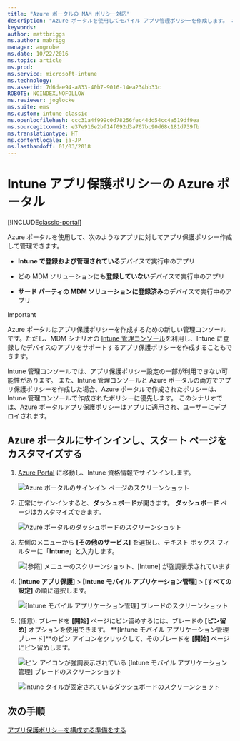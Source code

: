 ```yaml
---
title: "Azure ポータルの MAM ポリシー対応"
description: "Azure ポータルを使用してモバイル アプリ管理ポリシーを作成します。 ここで作成したポリシーは、Intune に登録されているデバイスにも未登録のデバイスにも適用できます。"
keywords: 
author: mattbriggs
ms.author: mabrigg
manager: angrobe
ms.date: 10/22/2016
ms.topic: article
ms.prod: 
ms.service: microsoft-intune
ms.technology: 
ms.assetid: 7d6dae94-a833-40b7-9016-14ea234bb33c
ROBOTS: NOINDEX,NOFOLLOW
ms.reviewer: joglocke
ms.suite: ems
ms.custom: intune-classic
ms.openlocfilehash: ccc31a4f999c0d78256fec44dd54cc4a519df9ea
ms.sourcegitcommit: e37e916e2bf14f092d3a767bc90d68c181d739fb
ms.translationtype: HT
ms.contentlocale: ja-JP
ms.lasthandoff: 01/03/2018
---
```

# <a name="azure-portal-for-intune-app-protection-policies"></a>Intune アプリ保護ポリシーの Azure ポータル

[!INCLUDE[classic-portal](../includes/classic-portal.md)]

Azure ポータルを使用して、次のようなアプリに対してアプリ保護ポリシー作成して管理できます。

- **Intune で登録および管理されている**デバイスで実行中のアプリ

- どの MDM ソリューションにも**登録していない**デバイスで実行中のアプリ
- **サード パーティの MDM ソリューションに登録済み**のデバイスで実行中のアプリ

> [!IMPORTANT]
> Azure ポータルはアプリ保護ポリシーを作成するための新しい管理コンソールです。ただし、MDM シナリオの [Intune 管理コンソール](configure-and-deploy-mobile-application-management-policies-in-the-microsoft-intune-console.md)を利用し、Intune に登録したデバイスのアプリをサポートするアプリ保護ポリシーを作成することもできます。
> 
> Intune 管理コンソールでは、アプリ保護ポリシー設定の一部が利用できない可能性があります。 また、Intune 管理コンソールと Azure ポータルの両方でアプリ保護ポリシーを作成した場合、Azure ポータルで作成されたポリシーは、Intune 管理コンソールで作成されたポリシーに優先します。 このシナリオでは、Azure ポータルアプリ保護ポリシーはアプリに適用され、ユーザーにデプロイされます。


## <a name="sign-in-to-the-azure-portal-and-customize-your-start-page"></a>Azure ポータルにサインインし、スタート ページをカスタマイズする

1.  [Azure Portal](https://portal.azure.com) に移動し、Intune 資格情報でサインインします。

    ![Azure ポータルのサインイン ページのスクリーンショット](../media/AppManagement/AzurePortal_MAMSigninPage.png)

2.  正常にサインインすると、**ダッシュボード**が開きます。 **ダッシュボード** ページはカスタマイズできます。

    ![Azure ポータルのダッシュボードのスクリーンショット](../media/AppManagement/AzurePortal_MAMStartboard_NoMAM.png)

3.  左側のメニューから **[その他のサービス]** を選択し、テキスト ボックス フィルターに「**Intune**」と入力します。

    ![[参照] メニューのスクリーンショット、[Intune] が強調表示されています](../media/AppManagement/MAM-Azure-Portal-1.png)

4.  **[Intune アプリ保護]** > **[Intune モバイル アプリケーション管理]** > **[すべての設定]** の順に選択します。

    ![[Intune モバイル アプリケーション管理] ブレードのスクリーンショット](../media/AppManagement/MAM-Azure-Portal-2.png)

5. (任意): ブレードを **[開始]** ページにピン留めするには、ブレードの **[ピン留め]** オプションを使用できます。 **[Intune モバイル アプリケーション管理ブレード]**のピン アイコンをクリックして、そのブレードを **[開始]** ページにピン留めします。

    ![ピン アイコンが強調表示されている [Intune モバイル アプリケーション管理] ブレードのスクリーンショット](../media/AppManagement/AzurePortal_MAM_PinBladeAction.png)

    ![Intune タイルが固定されているダッシュボードのスクリーンショット](../media/AppManagement/AzurePortal_MAM_Startboard_withMAM.png)

## <a name="next-steps"></a>次の手順
[アプリ保護ポリシーを構成する準備をする](get-ready-to-configure-mobile-app-management-policies-with-microsoft-intune.md)
